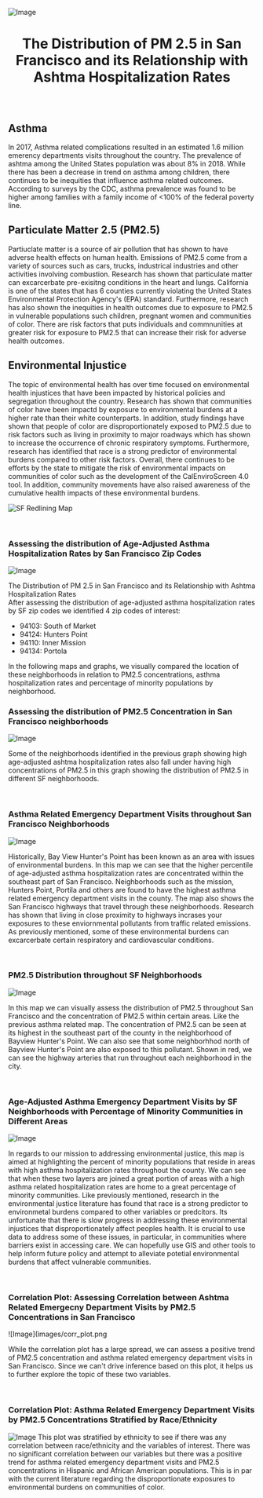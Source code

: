 ![Image](images/sf_skyline_wide.jpeg)

<h1>
<div align="center"> 
  <p><strong>
The Distribution of PM 2.5 in San Francisco and its Relationship with Ashtma Hospitalization Rates</strong></p>
</div>
</h1>


&nbsp;&nbsp;
## Asthma
In 2017, Asthma related complications resulted in an estimated 1.6 million emerency departments visits throughout the country. The prevalence of ashtma among the United States population was about 8% in 2018. While there has been a decrease in trend on asthma among children, there continues to be inequities that influence asthma related outcomes. According to surveys by the CDC, asthma prevalence was found to be higher among families with a family income of <100% of the federal poverty line. 

## Particulate Matter 2.5 (PM2.5)
Partiuclate matter is a source of air pollution that has shown to have adverse health effects on human health. Emissions of PM2.5 come from a variety of sources such as cars, trucks, industrical industries and other activities involving combustion. Research has shown that particulate matter can excarcerbate pre-exisitng conditions in the heart and lungs. California is one of the states that has 6 counties currently violating the United States Environmental Protection Agency's (EPA) standard. Furthermore, research has also shown the inequities in health outcomes due to exposure to PM2.5 in vulnerable populations such children, pregnant women and communities of color. There are risk factors that puts individuals and commnunities at greater risk for exposure to PM2.5 that can increase their risk for adverse health outcomes. 

## Environmental Injustice
The topic of environmental health has over time focused on environmental health injustices that have been impacted by historical policies and segregation throughout the country. Research has shown that communities of color have been impactd by exposure to environmental burdens at a higher rate than their white counterparts. In addition, study findings have shown that people of color are disproportionately exposed to PM2.5 due to risk factors such as living in proximity to major roadways which has shown to increase the occurrence of chronic respiratory symptoms. Furthermore, research has identified that race is a strong predictor of environmental burdens compared to other risk factors. Overall, there continues to be efforts by the state to mitigate the risk of environmental impacts on communities of color such as the development of the CalEnviroScreen 4.0 tool. In addition, community movements have also raised awareness of the cumulative health impacts of these environmental burdens. 

![SF Redlining Map](images/sf_redline.jpeg)

&nbsp;&nbsp;&nbsp;
### Assessing the distribution of Age-Adjusted Asthma Hospitalization Rates by San Francisco Zip Codes
![Image](images/sf_zip_sorted.png)

<div align="left"> 
The Distribution of PM 2.5 in San Francisco and its Relationship with Ashtma Hospitalization Rates
</div>
After assessing the distribution of age-adjusted asthma hospitalization rates by SF zip codes we identified 4 zip codes of interest:

* 94103: South of Market
* 94124: Hunters Point
* 94110: Inner Mission
* 94134: Portola


In the following maps and graphs, we visually compared the location of these neighborhoods in relation to PM2.5 concentrations, asthma hospitalization rates and percentage of minority populations by neighborhood. 

### Assessing the distribution of PM2.5 Concentration in San Francisco neighborhoods
![Image](images/sf_pm_sorted.png)
<div align="left"> 
Some of the neighborhoods identified in the previous graph showing high age-adjusted ashtma hospitalization rates also fall under having high concentrations of PM2.5 in this graph showing the distribution of PM2.5 in different SF neighborhoods. 
</div>

&nbsp;&nbsp;
### Asthma Related Emergency Department Visits throughout San Francisco Neighborhoods
![Image](images/asthma_map.png)
<div align="left"> 
Historically, Bay View Hunter's Point has been known as an area with issues of environmental burdens. In this map we can see that the higher percentile of age-adjusted asthma hospitalization rates are concentrated within the southeast part of San Francisco. Neighborhoods such as the mission, Hunters Point, Portila and others are found to have the highest asthma related emergency department visits in the county. The map also shows the San Francisco highways that travel through these neighborhoods. Research has shown that living in close proximity to highways incrases your exposures to these enviornmental pollutants from traffic related emissions. As previously mentioned, some of these environmental burdens can excarcerbate certain respiratory and cardiovascular conditions. 
</div>

&nbsp;&nbsp;
### PM2.5 Distribution throughout SF Neighborhoods
![Image](images/pm2.5_map.png)
<div align="left">
In this map we can visually assess the distribution of PM2.5 throughout San Francisco and the concentration of PM2.5 within certain areas. Like the previous asthma related map. The concentration of PM2.5 can be seen at its highest in the southeast part of the county in the neighborhood of Bayview Hunter's Point. We can also see that some neighborhhod north of Bayview Hunter's Point are also exposed to this pollutant. Shown in red, we can see the highway arteries that run throughout each neighborhood in the city. 
</div>

&nbsp;&nbsp;
### Age-Adjusted Asthma Emergency Department Visits by SF Neighborhoods with Percentage of Minority Communities in Different Areas
![Image](images/minority_pop.png)
<div align="left">
In regards to our mission to addressing environmental justice, this map is aimed at highlighting the percent of minority populations that reside in areas with high asthma hospitalization rates throughout the county. We can see that when these two layers are joined a great portion of areas with a high asthma related hospitalization rates are home to a great percentage of minority communities. Like previously mentioned, research in the environmental justice literature has found that race is a strong predictor to environmetal burdens compared to other variables or predcitors. Its unfortunate that there is slow progress in addressing these environmental injustices that disproportionately affect peoples health. It is crucial to use data to address some of these issues, in particular, in communities where barriers exist in accessing care. We can hopefully use GIS and other tools to help inform future policy and attempt to alleviate potetial environmental burdens that affect vulnerable communities. 
</div>

&nbsp;&nbsp;
### Correlation Plot: Assessing Correlation between Ashtma Related Emergecny Department Visits by PM2.5 Concentrations in San Francisco

![Image](images/corr_plot.png
<div align="left">
While the correlation plot has a large spread, we can assess a positive trend of PM2.5 concentration and asthma related emergency department visits in San Francisco. Since we can't drive inference based on this plot, it helps us to further explore the topic of these two variables.  
</div>

&nbsp;&nbsp;
### Correlation Plot: Asthma Related Emergency Department Visits by PM2.5 Concentrations Stratified by Race/Ethnicity
![Image](images/ethn_plot.png)
This plot was stratified by ethnicity to see if there was any correlation between race/ethnicity and the variables of interest. There was no significant correlation between our variables but there was a positive trend for asthma related emergency department visits and PM2.5 concentrations in Hispanic and African American populations. This is in par with the current literature regarding the disproportionate exposures to environmental burdens on communities of color. 



